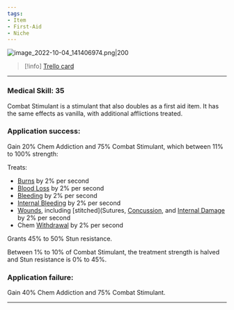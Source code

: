 ```yaml
---
tags:
- Item
- First-Aid
- Niche
---
```


![image_2022-10-04_141406974.png\|200](/Items/Combat%20Stimulant%20-%20Attachments/6718845db30472d958dd7d84.png)

> [!info] [Trello card](https://trello.com/c/0aLct5Ay/140-combat-stimulant)

---

### Medical Skill: 35

Combat Stimulant is a stimulant that also doubles as a first aid item. It has the same effects as vanilla, with additional afflictions treated.

### Application success:

Gain 20% Chem Addiction and 75% Combat Stimulant, which between 11% to 100% strength:

Treats:

- [Burns](../Any%20bodypart/Burns.md) by 2% per second
- [Blood Loss](../Blood/Blood%20Loss.md) by 2% per second
- [Bleeding](../Any%20bodypart/Bleeding.md) by 2% per second
- [Internal Bleeding](../Torso/Internal%20Bleeding.md) by 2% per second
- [Wounds](../Any%20bodypart/archived/Wounds.md), including [stitched](Sutures, [Concussion](../Head_Brain/Concussion.md), and [Internal Damage](../Any%20bodypart/archived/Internal%20Damage.md) by 2% per second
- Chem [Withdrawal](../Head_Brain/Withdrawal.md) by 2% per second

Grants 45% to 50% Stun resistance.

Between 1% to 10% of Combat Stimulant, the treatment strength is halved and Stun resistance is 0% to 45%.

### Application failure:

Gain 40% Chem Addiction and 75% Combat Stimulant.

---

